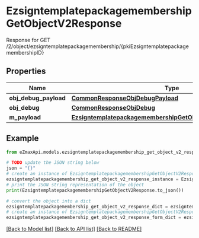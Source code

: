 # EzsigntemplatepackagemembershipGetObjectV2Response

Response for GET /2/object/ezsigntemplatepackagemembership/{pkiEzsigntemplatepackagemembershipID}

## Properties

Name | Type | Description | Notes
------------ | ------------- | ------------- | -------------
**obj_debug_payload** | [**CommonResponseObjDebugPayload**](CommonResponseObjDebugPayload.md) |  | 
**obj_debug** | [**CommonResponseObjDebug**](CommonResponseObjDebug.md) |  | [optional] 
**m_payload** | [**EzsigntemplatepackagemembershipGetObjectV2ResponseMPayload**](EzsigntemplatepackagemembershipGetObjectV2ResponseMPayload.md) |  | 

## Example

```python
from eZmaxApi.models.ezsigntemplatepackagemembership_get_object_v2_response import EzsigntemplatepackagemembershipGetObjectV2Response

# TODO update the JSON string below
json = "{}"
# create an instance of EzsigntemplatepackagemembershipGetObjectV2Response from a JSON string
ezsigntemplatepackagemembership_get_object_v2_response_instance = EzsigntemplatepackagemembershipGetObjectV2Response.from_json(json)
# print the JSON string representation of the object
print(EzsigntemplatepackagemembershipGetObjectV2Response.to_json())

# convert the object into a dict
ezsigntemplatepackagemembership_get_object_v2_response_dict = ezsigntemplatepackagemembership_get_object_v2_response_instance.to_dict()
# create an instance of EzsigntemplatepackagemembershipGetObjectV2Response from a dict
ezsigntemplatepackagemembership_get_object_v2_response_form_dict = ezsigntemplatepackagemembership_get_object_v2_response.from_dict(ezsigntemplatepackagemembership_get_object_v2_response_dict)
```
[[Back to Model list]](../README.md#documentation-for-models) [[Back to API list]](../README.md#documentation-for-api-endpoints) [[Back to README]](../README.md)


